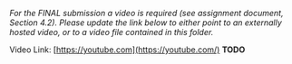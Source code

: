 *For the FINAL submission a video is required (see assignment document, Section 4.2). Please update the link below to either point to an externally hosted video, or to a video file contained in this folder.*

Video Link: [https://youtube.com](https://youtube.com/) **TODO**
